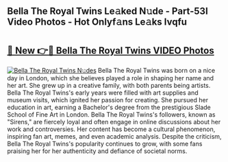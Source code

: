 ## Bella The Royal Twins Le𝚊ked N𝚞de - Part-53I Video Photos - Hot Onlyf𝚊ns Le𝚊ks Ivqfu

# <h2><a href="http://ab60117.deff.icu/?id=Bella+The+Royal+Twins">🔗 New 👉🔴 Bella The Royal Twins VIDEO Photos</a></h2>

[![Bella The Royal Twins N𝚞des](https://i.imgur.com/rIISA9y.gif)](http://ab60117.deff.icu/?id=Bella+The+Royal+Twins)
Bella The Royal Twins was born on a nice day in London, which she believes played a role in shaping her name and her art. She grew up in a creative family, with both parents being artists. Bella The Royal Twins's early years were filled with art supplies and museum visits, which ignited her passion for creating. She pursued her education in art, earning a Bachelor's degree from the prestigious Slade School of Fine Art in London. Bella The Royal Twins's followers, known as "Sirens," are fiercely loyal and often engage in online discussions about her work and controversies. Her content has become a cultural phenomenon, inspiring fan art, memes, and even academic analysis. Despite the criticism, Bella The Royal Twins's popularity continues to grow, with some fans praising her for her authenticity and defiance of societal norms.
